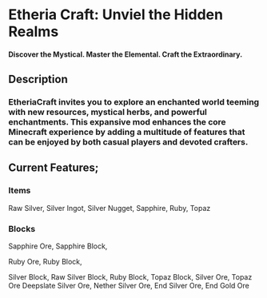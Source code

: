 # Etheria Craft: Unviel the Hidden Realms
#### Discover the Mystical. Master the Elemental. Craft the Extraordinary.

## Description
### EtheriaCraft invites you to explore an enchanted world teeming with new resources, mystical herbs, and powerful enchantments. This expansive mod enhances the core Minecraft experience by adding a multitude of features that can be enjoyed by both casual players and devoted crafters.

## Current Features;
### Items
Raw Silver,
Silver Ingot,
Silver Nugget,
Sapphire,
Ruby,
Topaz

### Blocks
Sapphire Ore,
Sapphire Block,

Ruby Ore,
Ruby Block,

Silver Block,
Raw Silver Block,
Ruby Block,
Topaz Block,
Silver Ore,
Topaz Ore
Deepslate Silver Ore,
Nether Silver Ore,
End Silver Ore,
End Gold Ore
